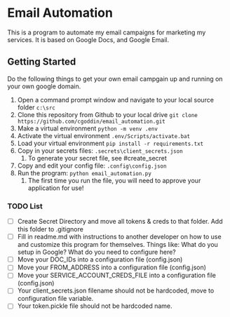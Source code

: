 # Email Automation
This is a program to automate my email campaigns for marketing my services.  It is based on Google Docs, and Google Email.

## Getting Started
Do the following things to get your own email campgain up and running on your own google domain.

1. Open a command prompt window and navigate to your local source folder `c:\src`
2. Clone this repository from Github to your local drive `git clone https://github.com/cgoddin/email_automation.git`
3. Make a virtual environment `python -m venv .env`
4. Activate the virtual environment `.env/Scripts/activate.bat`
5. Load your virtual environment `pip install -r requirements.txt`
6. Copy in your secrets files: `.secrets\client_secrets.json`
   1. To generate your secret file, see #create_secret
7. Copy and edit your config file: `.config\config.json`
8. Run the program: `python email_automation.py`
   1. The first time you run the file, you will need to approve your application for use!
 

### TODO List
- [ ] Create Secret Directory and move all tokens & creds to that folder.
    Add this folder to .gitignore
- [ ] Fill in readme.md with instructions to another developer
    on how to use and customize this program for themselves.
    Things like: What do you setup in Google?  What do you need
    to configure here?
- [ ] Move your DOC_IDs into a configuration file (config.json)
- [ ] Move your FROM_ADDRESS into a configuration file (config.json)
- [ ] Move your SERVICE_ACCOUNT_CREDS_FILE into a configuration file (config.json)
- [ ] Your client_secrets.json filename should not be hardcoded, move to configuration file variable.
- [ ] Your token.pickle file should not be hardcoded name.
